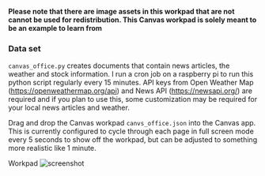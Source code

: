 **Please note that there are image assets in this workpad that are not cannot be used for redistribution. This Canvas workpad is solely meant to be an example to learn from**

### Data set

`canvas_office.py` creates documents that contain news articles, the weather and stock information. I run a cron job on a raspberry pi to run this python script regularly every 15 minutes. API keys from Open Weather Map (https://openweathermap.org/api) and News API (https://newsapi.org/) are required and if you plan to use this, some customization may be required for your local news articles and weather.

Drag and drop the Canvas workpad `canvs_office.json` into the Canvas app. This is currently configured to cycle through each page in full screen mode every 5 seconds to show off the workpad, but can be adjusted to something more realistic like 1 minute.

Workpad
![screenshot](https://github.com/alexfrancoeur/kibana_canvas_examples/blob/master/images/canvas_office.gif)
